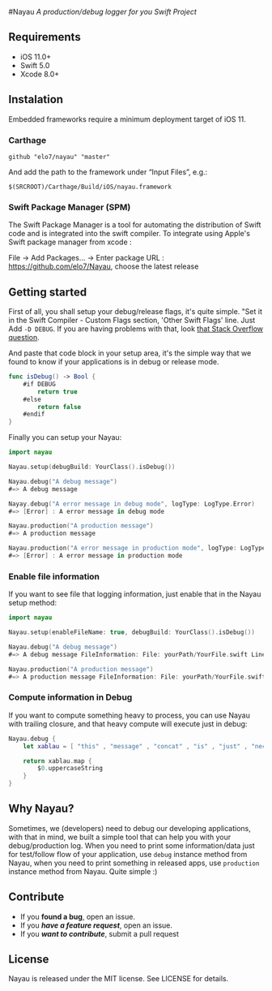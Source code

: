 #Nayau
*A production/debug logger for you Swift Project*

## Requirements
- iOS 11.0+
- Swift 5.0
- Xcode 8.0+

## Instalation
Embedded frameworks require a minimum deployment target of iOS 11.

### Carthage
```
github "elo7/nayau" "master"
```

And add the path to the framework under “Input Files”, e.g.:

```
$(SRCROOT)/Carthage/Build/iOS/nayau.framework
```

### Swift Package Manager (SPM)

The Swift Package Manager is a tool for automating the distribution of Swift code and is integrated into the swift compiler. To integrate using Apple's Swift package manager from xcode :

File -> Add Packages... -> Enter package URL : https://github.com/elo7/Nayau, choose the latest release

## Getting started
First of all, you shall setup your debug/release flags, it's quite simple. "Set it in the Swift Compiler - Custom Flags section, 'Other Swift Flags' line. Just Add `-D DEBUG`. If you are having problems with that, look [that Stack Overflow question](http://stackoverflow.com/questions/24111854/in-absence-of-preprocessor-macros-is-there-a-way-to-define-practical-scheme-spe).

And paste that code block in your setup area, it's the simple way that we found to know if your applications is in debug or release mode.
```swift
func isDebug() -> Bool {
    #if DEBUG
        return true
    #else
        return false
    #endif
}
```

Finally you can setup your Nayau:
```swift
import nayau

Nayau.setup(debugBuild: YourClass().isDebug())

Nayau.debug("A debug message")
#=> A debug message 

Nayay.debug("A error message in debug mode", logType: LogType.Error)
#=> [Error] : A error message in debug mode

Nayau.production("A production message")
#=> A production message 

Nayau.production("A error message in production mode", logType: LogType.Error) {
#=> [Error] : A error message in production mode
```

### Enable file information
If you want to see file that logging information, just enable that in the Nayau setup method:
```swift
import nayau

Nayau.setup(enableFileName: true, debugBuild: YourClass().isDebug())

Nayau.debug("A debug message")
#=> A debug message FileInformation: File: yourPath/YourFile.swift Line Number: 61 Function: xablau()

Nayau.production("A production message")
#=> A production message FileInformation: File: yourPath/YourFile.swift Line Number: 61 Function: xablau()
```

### Compute information in Debug
If you want to compute something heavy to process, you can use Nayau with trailing closure, and that heavy compute will execute just in debug:
```swift
Nayau.debug {
    let xablau = [ "this" , "message" , "concat" , "is" , "just" , "necessary" , "in" , "debug" , "mode" ]

    return xablau.map {
        $0.uppercaseString
    }
}
```

## Why Nayau?
Sometimes, we (developers) need to debug our developing applications, with that in mind, we built a simple tool that can help you with your debug/production log. When you need to print some information/data just for test/follow flow of your application, use `debug` instance method from Nayau, when you need to print something in released apps, use `production` instance method from Nayau. Quite simple :)

## Contribute
- If you **found a bug**, open an issue.
- If you ***have a feature request***, open an issue.
- If you ***want to contribute***, submit a pull request

## License
Nayau is released under the MIT license. See LICENSE for details.
